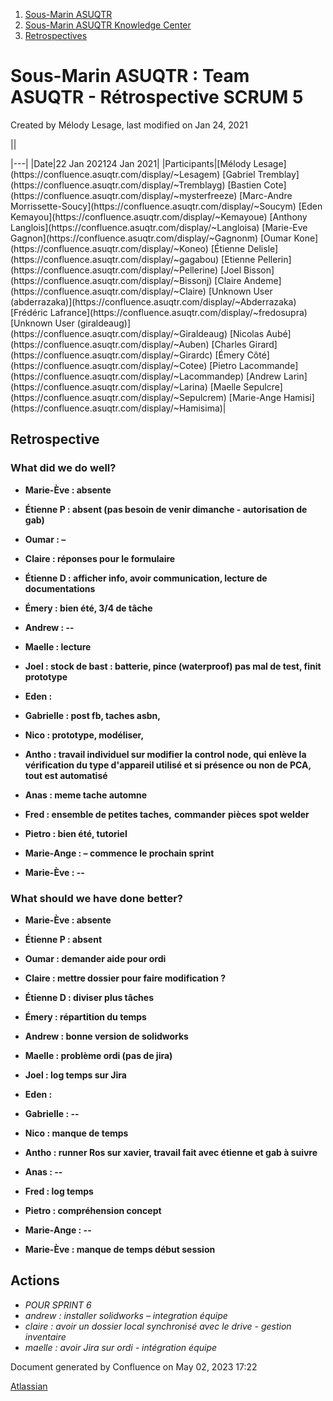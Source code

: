 1. [Sous-Marin ASUQTR](index.html)
2. [Sous-Marin ASUQTR Knowledge Center](Sous-Marin-ASUQTR-Knowledge-Center_5144578.html)
3. [Retrospectives](Retrospectives_39223358.html)

# Sous-Marin ASUQTR : Team ASUQTR - Rétrospective SCRUM 5

Created by Mélody Lesage, last modified on Jan 24, 2021

||
<colgroup><col /><col /></colgroup>|---|
|Date|<time>22 Jan 2021</time><time>24 Jan 2021</time>|
|Participants|[M&eacute;lody Lesage](https://confluence.asuqtr.com/display/~Lesagem) [Gabriel Tremblay](https://confluence.asuqtr.com/display/~Tremblayg) [Bastien Cote](https://confluence.asuqtr.com/display/~mysterfreeze) [Marc-Andre Morrissette-Soucy](https://confluence.asuqtr.com/display/~Soucym) [Eden Kemayou](https://confluence.asuqtr.com/display/~Kemayoue) [Anthony Langlois](https://confluence.asuqtr.com/display/~Langloisa) [Marie-Eve Gagnon](https://confluence.asuqtr.com/display/~Gagnonm) [Oumar Kone](https://confluence.asuqtr.com/display/~Koneo) [&Eacute;tienne Delisle](https://confluence.asuqtr.com/display/~gagabou) [Etienne Pellerin](https://confluence.asuqtr.com/display/~Pellerine) [Joel Bisson](https://confluence.asuqtr.com/display/~Bissonj) [Claire Andeme](https://confluence.asuqtr.com/display/~Claire) [Unknown User (abderrazaka)](https://confluence.asuqtr.com/display/~Abderrazaka) [Fr&eacute;d&eacute;ric Lafrance](https://confluence.asuqtr.com/display/~fredosupra) [Unknown User (giraldeaug)](https://confluence.asuqtr.com/display/~Giraldeaug) [Nicolas Aub&eacute;](https://confluence.asuqtr.com/display/~Auben) [Charles Girard](https://confluence.asuqtr.com/display/~Girardc) [&Eacute;mery C&ocirc;t&eacute;](https://confluence.asuqtr.com/display/~Cotee) [Pietro Lacommande](https://confluence.asuqtr.com/display/~Lacommandep) [Andrew Larin](https://confluence.asuqtr.com/display/~Larina) [Maelle Sepulcre](https://confluence.asuqtr.com/display/~Sepulcrem) [Marie-Ange Hamisi](https://confluence.asuqtr.com/display/~Hamisima)|
  

## Retrospective

### What did we do well?

* **Marie-Ève : absente**
* **Étienne P : absent (pas besoin de venir dimanche - autorisation de gab)**
* **Oumar : –**
* **Claire : réponses pour le formulaire**
* **Étienne D : afficher info, avoir communication, lecture de documentations**
* **Émery : bien été, 3/4 de tâche**
* **Andrew : --**
* **Maelle : lecture**
* **Joel : stock de bast : batterie, pince (waterproof) pas mal de test, finit prototype**

* **Eden :**
* **Gabrielle : post fb, taches asbn,**
* **Nico : prototype, modéliser,**
* **Antho : travail individuel sur modifier la control node, qui enlève la vérification du type d'appareil utilisé et si présence ou non de PCA, tout est automatisé**
* **Anas : meme tache automne**
* **Fred : ensemble de petites taches,** **commander** **pièces** **spot welder**
* **Pietro : bien été, tutoriel**
* **Marie-Ange : – commence le prochain sprint**

* **Marie-Ève : --**

### What should we have done better?

* **Marie-Ève : absente**
* **Étienne P : absent**
* **Oumar : demander aide pour ordi**
* **Claire : mettre dossier pour faire modification ?**
* **Étienne D : diviser plus tâches**
* **Émery : répartition du temps**
* **Andrew : bonne version de solidworks**
* **Maelle : problème ordi (pas de jira)**
* **Joel : log temps sur Jira**

* **Eden :**
* **Gabrielle : --**
* **Nico : manque de temps**
* **Antho : runner Ros sur xavier, travail fait avec étienne et gab à suivre**
* **Anas : --**
* **Fred : log temps**
* **Pietro : compréhension concept**
* **Marie-Ange : --**

* **Marie-Ève : manque de temps début session**

## Actions

* *POUR SPRINT 6*
* *andrew : installer solidworks – integration équipe*
* *claire : avoir un dossier local synchronisé avec le drive - gestion inventaire*
* *maelle : avoir Jira sur ordi - intégration équipe*

Document generated by Confluence on May 02, 2023 17:22

[Atlassian](https://www.atlassian.com/)